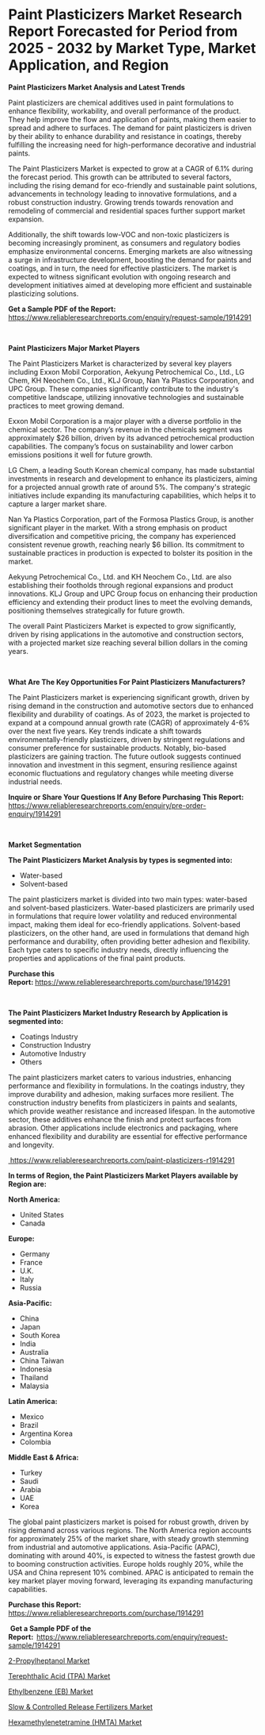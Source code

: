 <p><h1>Paint Plasticizers Market Research Report Forecasted for Period from 2025 -  2032 by Market Type, Market Application, and Region</h1></p><p><strong>Paint Plasticizers Market Analysis and Latest Trends</strong></p>
<p><p>Paint plasticizers are chemical additives used in paint formulations to enhance flexibility, workability, and overall performance of the product. They help improve the flow and application of paints, making them easier to spread and adhere to surfaces. The demand for paint plasticizers is driven by their ability to enhance durability and resistance in coatings, thereby fulfilling the increasing need for high-performance decorative and industrial paints.</p><p>The Paint Plasticizers Market is expected to grow at a CAGR of 6.1% during the forecast period. This growth can be attributed to several factors, including the rising demand for eco-friendly and sustainable paint solutions, advancements in technology leading to innovative formulations, and a robust construction industry. Growing trends towards renovation and remodeling of commercial and residential spaces further support market expansion.</p><p>Additionally, the shift towards low-VOC and non-toxic plasticizers is becoming increasingly prominent, as consumers and regulatory bodies emphasize environmental concerns. Emerging markets are also witnessing a surge in infrastructure development, boosting the demand for paints and coatings, and in turn, the need for effective plasticizers. The market is expected to witness significant evolution with ongoing research and development initiatives aimed at developing more efficient and sustainable plasticizing solutions.</p></p>
<p><strong>Get a Sample PDF of the Report:&nbsp;</strong> <a href="https://www.reliableresearchreports.com/enquiry/request-sample/1914291?utm_campaign=34&utm_medium=2&utm_source=Github&utm_content=ia&utm_term=03042025&utm_id=paint-plasticizers">https://www.reliableresearchreports.com/enquiry/request-sample/1914291</a></p>
<p>&nbsp;</p>
<p><strong>Paint Plasticizers Major Market Players</strong></p>
<p><p>The Paint Plasticizers Market is characterized by several key players including Exxon Mobil Corporation, Aekyung Petrochemical Co., Ltd., LG Chem, KH Neochem Co., Ltd., KLJ Group, Nan Ya Plastics Corporation, and UPC Group. These companies significantly contribute to the industry's competitive landscape, utilizing innovative technologies and sustainable practices to meet growing demand.</p><p>Exxon Mobil Corporation is a major player with a diverse portfolio in the chemical sector. The company’s revenue in the chemicals segment was approximately $26 billion, driven by its advanced petrochemical production capabilities. The company’s focus on sustainability and lower carbon emissions positions it well for future growth.</p><p>LG Chem, a leading South Korean chemical company, has made substantial investments in research and development to enhance its plasticizers, aiming for a projected annual growth rate of around 5%. The company's strategic initiatives include expanding its manufacturing capabilities, which helps it to capture a larger market share.</p><p>Nan Ya Plastics Corporation, part of the Formosa Plastics Group, is another significant player in the market. With a strong emphasis on product diversification and competitive pricing, the company has experienced consistent revenue growth, reaching nearly $6 billion. Its commitment to sustainable practices in production is expected to bolster its position in the market.</p><p>Aekyung Petrochemical Co., Ltd. and KH Neochem Co., Ltd. are also establishing their footholds through regional expansions and product innovations. KLJ Group and UPC Group focus on enhancing their production efficiency and extending their product lines to meet the evolving demands, positioning themselves strategically for future growth.</p><p>The overall Paint Plasticizers Market is expected to grow significantly, driven by rising applications in the automotive and construction sectors, with a projected market size reaching several billion dollars in the coming years.</p></p>
<p>&nbsp;</p>
<p><strong>What Are The Key Opportunities For Paint Plasticizers Manufacturers?</strong></p>
<p><p>The Paint Plasticizers market is experiencing significant growth, driven by rising demand in the construction and automotive sectors due to enhanced flexibility and durability of coatings. As of 2023, the market is projected to expand at a compound annual growth rate (CAGR) of approximately 4-6% over the next five years. Key trends indicate a shift towards environmentally-friendly plasticizers, driven by stringent regulations and consumer preference for sustainable products. Notably, bio-based plasticizers are gaining traction. The future outlook suggests continued innovation and investment in this segment, ensuring resilience against economic fluctuations and regulatory changes while meeting diverse industrial needs.</p></p>
<p><strong>Inquire or Share Your Questions If Any Before Purchasing This Report:</strong> <a href="https://www.reliableresearchreports.com/enquiry/pre-order-enquiry/1914291?utm_campaign=34&utm_medium=2&utm_source=Github&utm_content=ia&utm_term=03042025&utm_id=paint-plasticizers">https://www.reliableresearchreports.com/enquiry/pre-order-enquiry/1914291</a></p>
<p>&nbsp;</p>
<p><strong>Market Segmentation</strong></p>
<p><strong>The Paint Plasticizers Market Analysis by types is segmented into:</strong></p>
<p><ul><li>Water-based</li><li>Solvent-based</li></ul></p>
<p><p>The paint plasticizers market is divided into two main types: water-based and solvent-based plasticizers. Water-based plasticizers are primarily used in formulations that require lower volatility and reduced environmental impact, making them ideal for eco-friendly applications. Solvent-based plasticizers, on the other hand, are used in formulations that demand high performance and durability, often providing better adhesion and flexibility. Each type caters to specific industry needs, directly influencing the properties and applications of the final paint products.</p></p>
<p><strong>Purchase this Report:&nbsp;</strong><a href="https://www.reliableresearchreports.com/purchase/1914291?utm_campaign=34&utm_medium=2&utm_source=Github&utm_content=ia&utm_term=03042025&utm_id=paint-plasticizers">https://www.reliableresearchreports.com/purchase/1914291</a></p>
<p>&nbsp;</p>
<p><strong>The Paint Plasticizers Market Industry Research by Application is segmented into:</strong></p>
<p><ul><li>Coatings Industry</li><li>Construction Industry</li><li>Automotive Industry</li><li>Others</li></ul></p>
<p><p>The paint plasticizers market caters to various industries, enhancing performance and flexibility in formulations. In the coatings industry, they improve durability and adhesion, making surfaces more resilient. The construction industry benefits from plasticizers in paints and sealants, which provide weather resistance and increased lifespan. In the automotive sector, these additives enhance the finish and protect surfaces from abrasion. Other applications include electronics and packaging, where enhanced flexibility and durability are essential for effective performance and longevity.</p></p>
<p><a href="https://www.reliableresearchreports.com/paint-plasticizers-r1914291?utm_campaign=34&utm_medium=2&utm_source=Github&utm_content=ia&utm_term=03042025&utm_id=paint-plasticizers">&nbsp;https://www.reliableresearchreports.com/paint-plasticizers-r1914291</a></p>
<p><strong>In terms of Region, the Paint Plasticizers Market Players available by Region are:</strong></p>
<p>
    <p> <strong> North America: </strong>
        <ul>
            <li>United States</li>
            <li>Canada</li>
        </ul>
        </p> 
    <p> <strong> Europe: </strong>
        <ul>
            <li>Germany</li>
            <li>France</li>
            <li>U.K.</li>
            <li>Italy</li>
            <li>Russia</li>
        </ul>
        </p> 
    <p> <strong> Asia-Pacific: </strong>
        <ul>
            <li>China</li>
            <li>Japan</li>
            <li>South Korea</li>
            <li>India</li>
            <li>Australia</li>
            <li>China Taiwan</li>
            <li>Indonesia</li>
            <li>Thailand</li>
            <li>Malaysia</li>
        </ul>
        </p> 
    <p> <strong> Latin America: </strong>
        <ul>
            <li>Mexico</li>
            <li>Brazil</li>
            <li>Argentina Korea</li>
            <li>Colombia</li>
        </ul>
        </p> 
    <p> <strong> Middle East & Africa: </strong>
        <ul>
            <li>Turkey</li>
            <li>Saudi</li>
            <li>Arabia</li>
            <li>UAE</li>
            <li>Korea</li>
        </ul>
    </p>
    </p>
<p><p>The global paint plasticizers market is poised for robust growth, driven by rising demand across various regions. The North America region accounts for approximately 25% of the market share, with steady growth stemming from industrial and automotive applications. Asia-Pacific (APAC), dominating with around 40%, is expected to witness the fastest growth due to booming construction activities. Europe holds roughly 20%, while the USA and China represent 10% combined. APAC is anticipated to remain the key market player moving forward, leveraging its expanding manufacturing capabilities.</p></p>
<p><strong>Purchase this Report: </strong><a href="https://www.reliableresearchreports.com/purchase/1914291?utm_campaign=34&utm_medium=2&utm_source=Github&utm_content=ia&utm_term=03042025&utm_id=paint-plasticizers">https://www.reliableresearchreports.com/purchase/1914291</a></p>
<p>&nbsp;<strong>Get a Sample PDF of the Report:&nbsp;&nbsp;</strong><a href="https://www.reliableresearchreports.com/enquiry/request-sample/1914291?utm_campaign=34&utm_medium=2&utm_source=Github&utm_content=ia&utm_term=03042025&utm_id=paint-plasticizers">https://www.reliableresearchreports.com/enquiry/request-sample/1914291</a></p>
<p><strong></strong></p>
<p><p><a href="https://github.com/lindaopodray/Market-Research-Report-List-1/blob/main/2-propylheptanol-market.md?utm_campaign=34&utm_medium=2&utm_source=Github&utm_content=ia&utm_term=03042025&utm_id=paint-plasticizers">2-Propylheptanol Market</a></p><p><a href="https://github.com/rodinayygacklezi/Market-Research-Report-List-1/blob/main/terephthalic-acid-tpa-market.md?utm_campaign=34&utm_medium=2&utm_source=Github&utm_content=ia&utm_term=03042025&utm_id=paint-plasticizers">Terephthalic Acid (TPA) Market</a></p><p><a href="https://github.com/hammelximalschid/Market-Research-Report-List-1/blob/main/ethylbenzene-eb-market.md?utm_campaign=34&utm_medium=2&utm_source=Github&utm_content=ia&utm_term=03042025&utm_id=paint-plasticizers">Ethylbenzene (EB) Market</a></p><p><a href="https://github.com/ElviraLeka1962/Market-Research-Report-List-1/blob/main/slow-controlled-release-fertilizers-market.md?utm_campaign=34&utm_medium=2&utm_source=Github&utm_content=ia&utm_term=03042025&utm_id=paint-plasticizers">Slow & Controlled Release Fertilizers Market</a></p><p><a href="https://github.com/osbornrdaflalo/Market-Research-Report-List-1/blob/main/hexamethylenetetramine-hmta-market.md?utm_campaign=34&utm_medium=2&utm_source=Github&utm_content=ia&utm_term=03042025&utm_id=paint-plasticizers">Hexamethylenetetramine (HMTA) Market</a></p></p>